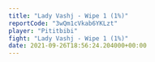 ```yaml
---
title: "Lady Vashj - Wipe 1 (1%)"
reportCode: "3wQm1cVkab6YKLzt"
player: "Pititbibi"
fight: "Lady Vashj - Wipe 1 (1%)"
date: 2021-09-26T18:56:24.204000+00:00
---
```

